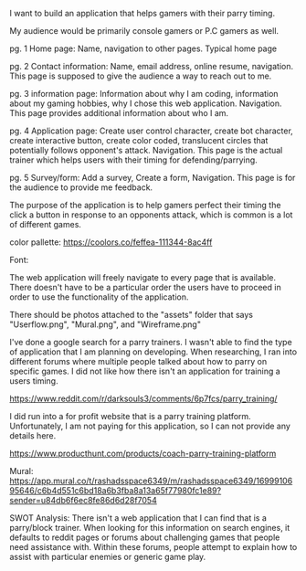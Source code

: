 I want to build an application that helps gamers with their parry timing.

My audience would be primarily console gamers or P.C gamers as well.

pg. 1 Home page: Name, navigation to other pages. Typical home page

pg. 2 Contact information: Name, email address, online resume, navigation. This page is supposed to give the audience a way to reach out to me.

pg. 3 information page: Information about why I am coding, information about my gaming hobbies, why I chose this web application. Navigation. This page provides additional information about who I am.

pg. 4 Application page: Create user control character, create bot character, create interactive button, create color coded, translucent circles that potentially follows opponent's attack. Navigation. This page is the actual trainer which helps users with their timing for defending/parrying.

pg. 5 Survey/form: Add a survey, Create a form, Navigation. This page is for the audience to provide me feedback.

The purpose of the application is to help gamers perfect their timing the click a button in response to an opponents attack, which is common is a lot of different games.

color pallette: https://coolors.co/feffea-111344-8ac4ff

Font: <link rel="preconnect" href="https://fonts.googleapis.com">
<link rel="preconnect" href="https://fonts.gstatic.com" crossorigin>
<link href="https://fonts.googleapis.com/css2?family=Signika+Negative:wght@300&display=swap" rel="stylesheet">

The web application will freely navigate to every page that is available. There doesn't have to be a particular order the users have to proceed in order to use the functionality of the application.

There should be photos attached to the "assets" folder that says "Userflow.png", "Mural.png", and "Wireframe.png"

I've done a google search for a parry trainers. I wasn't able to find the type of application that I am planning on developing. When researching, I ran into different forums where multiple people talked about how to parry on specific games. I did not like how there isn't an application for training a users timing.

https://www.reddit.com/r/darksouls3/comments/6p7fcs/parry_training/

I did run into a for profit website that is a parry training platform. Unfortunately, I am not paying for this application, so I can not provide any details here.

https://www.producthunt.com/products/coach-parry-training-platform



Mural: https://app.mural.co/t/rashadsspace6349/m/rashadsspace6349/1699910695646/c6b4d551c6bd18a6b3fba8a13a65f77980fc1e89?sender=u84db6f6ec8fe86d6d28f7054

SWOT Analysis: There isn't a web application that I can find that is a parry/block trainer.
When looking for this information on search engines, it defaults to reddit pages or forums about challenging
games that people need assistance with. Within these forums, people attempt to explain how to assist with particular enemies or
generic game play.


<!-- API Key: mYAGcfdFs74G -->
